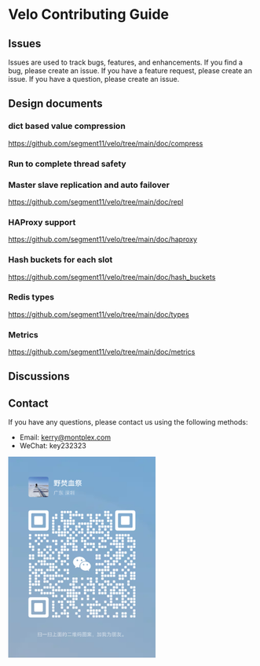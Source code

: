 # Velo Contributing Guide

## Issues

Issues are used to track bugs, features, and enhancements. If you find a bug, please create an issue. If you have a feature request, please create an issue. If you have a question, please create an issue.

## Design documents

### dict based value compression

https://github.com/segment11/velo/tree/main/doc/compress

### Run to complete thread safety

### Master slave replication and auto failover

https://github.com/segment11/velo/tree/main/doc/repl

### HAProxy support

https://github.com/segment11/velo/tree/main/doc/haproxy

### Hash buckets for each slot

https://github.com/segment11/velo/tree/main/doc/hash_buckets

### Redis types

https://github.com/segment11/velo/tree/main/doc/types

### Metrics

https://github.com/segment11/velo/tree/main/doc/metrics

## Discussions

## Contact

If you have any questions, please contact us using the following methods:

- Email: kerry@montplex.com
- WeChat: key232323

<img src="author_wechat.png" width="300px">